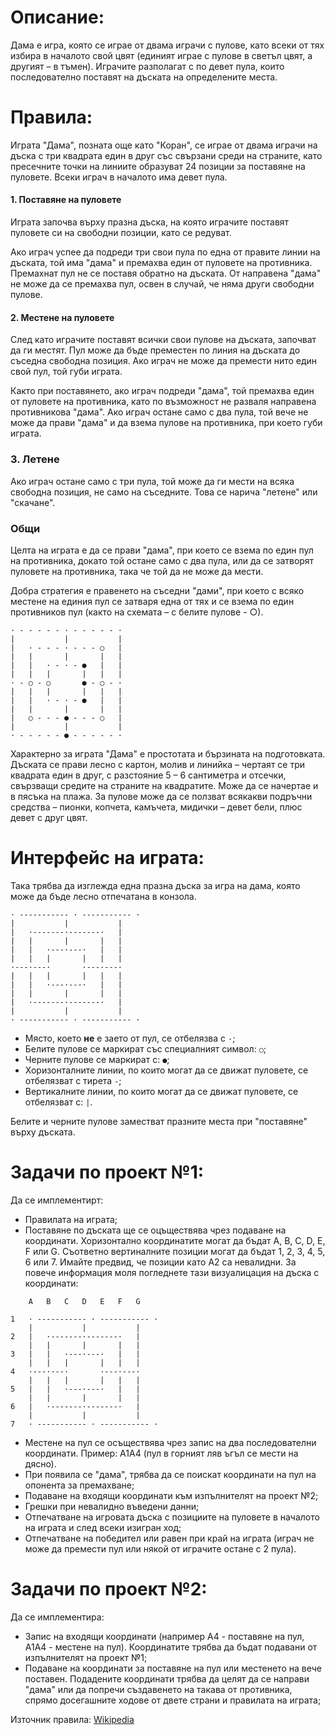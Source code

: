 # Описание:
Дама е игра, която се играе от двама играчи с пулове, като всеки от тях избира в началото свой цвят (единият играе с пулове в светъл цвят, а другият – в тъмен). Играчите разполагат с по девет пула, които последователно поставят на дъската на определените места.

# Правила:
Играта "Дама", позната още като "Коран", се играе от двама играчи на дъска с три квадрата един в друг със свързани среди на страните, като пресечните точки на линиите образуват 24 позиции за поставяне на пуловете. Всеки играч в началото има девет пула.

#### 1. Поставяне на пуловете
Играта започва върху празна дъска, на която играчите поставят пуловете си на свободни позиции, като се редуват.

Ако играч успее да подреди три свои пула по една от правите линии на дъската, той има "дама" и премахва един от пуловете на противника. Премахнат пул не се поставя обратно на дъската. От направена "дама" не може да се премахва пул, освен в случай, че няма други свободни пулове.

#### 2. Местене на пуловете
След като играчите поставят всички свои пулове на дъската, започват да ги местят. Пул може да бъде преместен по линия на дъската до съседна свободна позиция. Ако играч не може да премести нито един свой пул, той губи играта.

Както при поставянето, ако играч подреди "дама", той премахва един от пуловете на противника, като по възможност не разваля направена противникова "дама". Ако играч остане само с два пула, той вече не може да прави "дама" и да взема пулове на противника, при което губи играта.

### 3. Летене
Ако играч остане само с три пула, той може да ги мести на всяка свободна позиция, не само на съседните. Това се нарича "летене" или "скачане".

### Общи

Целта на играта е да се прави "дама", при което се взема по един пул на противника, докато той остане само с два пула, или да се затворят пуловете на противника, така че той да не може да мести.

Добра стратегия е правенето на съседни "дами", при което с всяко местене на единия пул се затваря една от тях и се взема по един противников пул (както на схемата – с белите пулове - ○).

```
· - - - - - · - - - - - ·
|           |           |
|   · - - - · - - - ○   |
|   |       |       |   |
|   |   · - · - ●   |   |
|   |   |       |   |   |
· - ○ - ○       ● - ○ - ·
|   |   |       |   |   |
|   |   · - · - ●   |   |
|   |       |       |   |
|   ○ - - - ● - - - ○   |
|           |           |
· - - - - - ● - - - - - ·
```

Характерно за играта "Дама" е простотата и бързината на подготовката. Дъската се прави лесно с картон, молив и линийка – чертаят се три квадрата един в друг, с разстояние 5 – 6 сантиметра и отсечки, свързващи средите на страните на квадратите. Може да се начертае и в пясъка на плажа. За пулове може да се ползват всякакви подръчни средства – пионки, копчета, камъчета, мидички – девет бели, плюс девет с друг цвят.

# Интерфейс на играта:

Така трябва да изглежда една празна дъска за игра на дама, която може да бъде лесно отпечатана в конзола.

```
· ----------- · ----------- ·
|           |           |
|   ·-------·-------·   |
|   |       |       |   |
|   |   ·---·---·   |   |
|   |   |       |   |   |
·---·---·       ·---·---·
|   |   |       |   |   |
|   |   ·---·---·   |   |
|   |       |       |   |
|   ·-------·-------·   |
|           |           |
· ----------- · ----------- ·
```

* Място, което **не** е заето от пул, се отбелязва с `·`;
* Белите пулове се маркират със специалният символ: `○`;
* Черните пулове се маркират с: `●`;
* Хоризонталните линии, по които могат да се движат пуловете, се отбелязват с тирета `-`;
* Вертикалните линии, по които могат да се движат пуловете, се отбелязват с: `|`.

Белите и черните пулове заместват празните места при "поставяне" върху дъската.

# Задачи по проект №1:
Да се имплементирт:
* Правилата на играта;
* Поставяне по дъската ще се оцъществява чрез подаване на координати. Хоризонтално координатите могат да бъдат A, B, C, D, E, F или G. Съответно вертиналните позиции могат да бъдат 1, 2, 3, 4, 5, 6 или 7. Имайте предвид, че позиции като А2 са невалидни. За повече информация моля погледнете тази визуалицация на дъска с координати:

```
    A   B   C   D   E   F   G
   
1   · ----------- · ----------- ·
    |           |           |
2   |   ·-------·-------·   |
    |   |       |       |   |
3   |   |   ·---·---·   |   |
    |   |   |       |   |   |
4   ·---·---·       ·---·---·
    |   |   |       |   |   |
5   |   |   ·---·---·   |   |
    |   |       |       |   |
6   |   ·-------·-------·   |
    |           |           |
7   · ----------- · ----------- ·
```

* Местене на пул се осъществява чрез запис на два последователни координати. Пример: А1А4 (пул в горният ляв ъгъл се мести на дясно).
* При появила се "дама", трябва да се поискат координати на пул на опонента за премахване;
* Подаване на входящи координати към изпълнителят на проект №2;
* Грешки при невалидно въведени данни;
* Отпечатване на игровата дъска с позициите на пуловете в началото на играта и след всеки изигран ход;
* Отпечатване на победител или равен при край на играта (играч не може да премести пул или някой от играчите остане с 2 пула).

# Задачи по проект №2:
Да се имплементира:
* Запис на входящи координати (например А4 - поставяне на пул, А1А4 - местене на пул). Координатите трябва да бъдат подавани от изпълнителят на проект №1;
* Подаване на координати за поставяне на пул или местенето на вече поставен. Подадените координати трябва да целят да се направи "дама" или да попречи създавенето на такава от противника, спрямо досегашните ходове от двете страни и правилата на играта;

Източник правила: [Wikipedia](https://bg.wikipedia.org/wiki/%D0%94%D0%B0%D0%BC%D0%B0_%28%D0%B8%D0%B3%D1%80%D0%B0%29)
